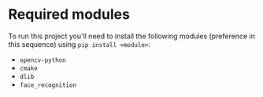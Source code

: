 # Required modules 
To run this project you'll need to install the following modules (preference in this sequence) using ```pip install <module>```:
- ```opencv-python```
- ```cmake```
- ```dlib```
- ```face_recognition```
